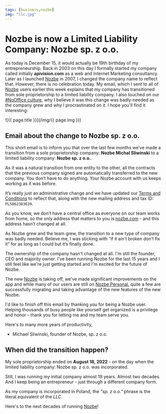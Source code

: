 ```yaml
---
tags: [business,nozbe]
img: "llc.jpg"
---
```


# Nozbe is now a Limited Liability Company: Nozbe sp. z o.o.

As today is December 15, it would actually be 19th birthday of my entrepreneurship. Back in 2003 on this day I formally started my company called initially **apivision.com** as a web and Internet Marketing consultancy. Later as I launched [Nozbe][n] in 2007, I changed the company name to reflect that. However, there is no celebration today. My email, which I sent to all of [Nozbe][n] users earlier this week explains that my company has transitioned from sole proprietorship to a limited liability company. I also touched on our [#NoOffice culture](/nooffice), why I believe it was this change was badly-needed as the company grew and why I procrastinated on it. I hope you'll find it interesting:

<!--More-->

![{{ page.title }}](/img/{{ page.img }})

## Email about the change to Nozbe sp. z o.o.

This short email is to inform you that over the last few months we’ve made a transition from a sole proprietorship company: **Nozbe Michal Sliwinski** to a limited liability company: **Nozbe sp. z o.o.**.

As it was a natural transition from one entity to the other, all the contracts that the previous company signed are automatically transferred to the new company. You don’t have to do anything. Your Nozbe account with us keeps working as it was before.

It’s really just an administrative change and we have updated our [Terms and Conditions](https://nozbe.com/terms/?c=michaelteam) to reflect that, along with the new mailing address and tax ID: `PL5862383639`.

As you know, we don’t have a central office as everyone on our team works from home, so the only address that matters to you is [nozbe.com][n] - and this address hasn’t changed at all.

As Nozbe grew and the team grew, the transition to a new type of company was badly needed. Believe me, I was sticking with “if it ain’t broken don’t fix it” for as long as I could but it’s finally done.

The ownership of the company hasn't changed at all. I'm still the founder, CEO and majority owner. I've been running Nozbe for the last 15 years and I still feel like we're just getting started and I'm excited for the future of Nozbe.

The new [Nozbe][n] is taking off, we've made significant improvements on the app and while many of our users are still on [Nozbe Personal][np], quite a few are successfully migrating and taking advantage of the new features of the new Nozbe.

I'd like to finish off this email by thanking you for being a Nozbe user. Helping thousands of busy people like yourself get organized is a privilege and honor - thank you for letting me and my team serve you. 

Here's to many more years of productivity,

- Michael Sliwinski, founder of Nozbe, sp. z o.o.

## When did the transition happen?

My sole proprietorship ended on **August 18, 2022** - on the day when the limited liability company: Nozbe sp. z o.o. was incorporated.

Still, I was running my initial company almost 19 years. Almost two decades. And I keep being an entrepreneur - just through a different company form.

As my company is incorporated in Poland, the *"sp. z o.o."* phrase is the literal equivalent of the *LLC*.

Here's to the next decades of running [Nozbe][n]!

[n]: https://michael.gratis/nozbe
[np]: https://michael.gratis/nozbepersonal